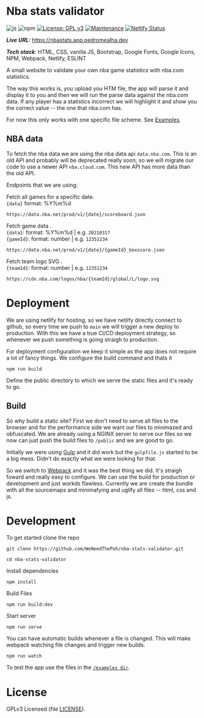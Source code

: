 # Nba stats validator
![js](https://img.shields.io/badge/JavaScript-ECMAScript%202020-blue)
![npm](https://img.shields.io/badge/npm-7.6.3-blue)
[![License: GPL v3](https://img.shields.io/badge/License-GPLv3-blue.svg)](https://www.gnu.org/licenses/gpl-3.0)
[![Maintenance](https://img.shields.io/badge/Maintained%3F-yes-green.svg)](https://github.com/WeNeedThePoh/nba-stats-validator/graphs/commit-activity)
[![Netlify Status](https://api.netlify.com/api/v1/badges/affa3c9f-aff1-4f60-bbd3-0ace725bf778/deploy-status)](https://app.netlify.com/sites/nba-stats-validator/deploys)

***Live URL:*** https://nbastats.app.pedromealha.dev

***Tech stack***: HTML, CSS, vanilla JS, Bootstrap, Google Fonts, Google Icons, NPM, Webpack, Netlify, ESLINT

A small website to validate your own nba game statistics with nba.com statistics.

The way this works is, you upload you HTM file, the app will parse it and display it to you and then we will run the parse data against the nba.com data. If any player has a statistics incorrect we will highlight it and show you the correct value -- the one that nba.com has.

For now this only works with one specific file scheme. See [Examples](examples/).

## NBA data

To fetch the nba data we are using the nba data api `data.nba.com`. This is an old API and probably will be deprecated really soon, so we will migrate our code to use a newer API `nba.cloud.com`. This new API has more data than the old API.

Endpoints that we are using:

Fetch all games for a specific date.  
`{data}` format: %Y%m%d
```
https://data.nba.net/prod/v1/{date}/scoreboard.json
```

Fetch game data .  
`{data}`: format: %Y%m%d | e.g. `20210317`  
`{gameId}`: format: number | e.g. `12351234`
```
https://data.nba.net/prod/v1/{date}/{gameId}_boxscore.json
```

Fetch team logo SVG .  
`{teamId}`: format: number | e.g. `12351234`
```
https://cdn.nba.com/logos/nba/{teamId}/global/L/logo.svg
```

# Deployment

We are using netlify for hosting, so we have netlify directly connect to github, so every time we push to `main` we will trigger a new deploy to production. With this we have a true CI/CD deployment strategy, so whenever we push something is going straigh to production.

For deployment configuration we keep it simple as the app does not require a lot of fancy things. We configure the build command and thats it
```
npm run build
```

Define the public directory to which we serve the static files and it's ready to go.

## Build

So why build a static site? First we don't need to serve all files to the browser and for the performance side we want our files to minimazed and obfuscated. We are already using a NGINX server to serve our files so we now can just push the build files to `/public` and we are good to go.

Initially we were using [Gulp](gulpjs.com) and it did work but the `gulpfile.js` started to be a big mess. Didn't do exactly what we were looking for that.

So we switch to [Webpack](https://webpack.js.org/) and it was the best thing we did. It's straigh foward and really easy to configure. We can use the build for production or development and just workds flawless.
Currently we are create the bundle with all the sourcemaps and minimafying and uglify all files -- html, css and js.

# Development

To get started clone the repo
```
git clone https://github.com/WeNeedThePoh/nba-stats-validator.git

cd nba-stats-validator
```

Install dependencies
```
npm install
```

Build Files
```
npm run build:dev
```

Start server
```
npm run serve
```

You can have automatic builds whenever a file is changed. This will make webpack watching file changes and trigger new builds.
```
npm run watch
```

To test the app use the files in the [`/examples dir`]('examples/').

# License

GPLv3 Licensed (file [LICENSE](LICENSE)).
